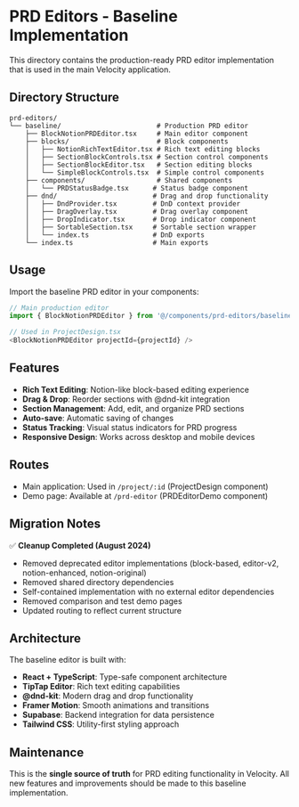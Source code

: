 # PRD Editors - Baseline Implementation

This directory contains the production-ready PRD editor implementation that is used in the main Velocity application.

## Directory Structure

```
prd-editors/
└── baseline/                        # Production PRD editor
    ├── BlockNotionPRDEditor.tsx     # Main editor component
    ├── blocks/                      # Block components
    │   ├── NotionRichTextEditor.tsx # Rich text editing blocks
    │   ├── SectionBlockControls.tsx # Section control components
    │   ├── SectionBlockEditor.tsx   # Section editing blocks
    │   └── SimpleBlockControls.tsx  # Simple control components
    ├── components/                  # Shared components
    │   └── PRDStatusBadge.tsx      # Status badge component
    ├── dnd/                        # Drag and drop functionality
    │   ├── DndProvider.tsx         # DnD context provider
    │   ├── DragOverlay.tsx         # Drag overlay component
    │   ├── DropIndicator.tsx       # Drop indicator component
    │   ├── SortableSection.tsx     # Sortable section wrapper
    │   └── index.ts                # DnD exports
    └── index.ts                    # Main exports
```

## Usage

Import the baseline PRD editor in your components:

```typescript
// Main production editor
import { BlockNotionPRDEditor } from '@/components/prd-editors/baseline'

// Used in ProjectDesign.tsx
<BlockNotionPRDEditor projectId={projectId} />
```

## Features

- **Rich Text Editing**: Notion-like block-based editing experience
- **Drag & Drop**: Reorder sections with @dnd-kit integration
- **Section Management**: Add, edit, and organize PRD sections
- **Auto-save**: Automatic saving of changes
- **Status Tracking**: Visual status indicators for PRD progress
- **Responsive Design**: Works across desktop and mobile devices

## Routes

- Main application: Used in `/project/:id` (ProjectDesign component)
- Demo page: Available at `/prd-editor` (PRDEditorDemo component)

## Migration Notes

✅ **Cleanup Completed (August 2024)**
- Removed deprecated editor implementations (block-based, editor-v2, notion-enhanced, notion-original)
- Removed shared directory dependencies
- Self-contained implementation with no external editor dependencies
- Removed comparison and test demo pages
- Updated routing to reflect current structure

## Architecture

The baseline editor is built with:
- **React + TypeScript**: Type-safe component architecture
- **TipTap Editor**: Rich text editing capabilities
- **@dnd-kit**: Modern drag and drop functionality
- **Framer Motion**: Smooth animations and transitions
- **Supabase**: Backend integration for data persistence
- **Tailwind CSS**: Utility-first styling approach

## Maintenance

This is the **single source of truth** for PRD editing functionality in Velocity. All new features and improvements should be made to this baseline implementation.
